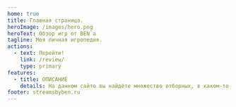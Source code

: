 ```yaml
---
home: true
title: Главная страница.
heroImage: /images/hero.png
heroText: Обзор игр от BEN`a
tagline: Моя личная игропедия.
actions:
  - text: Перейти!
    link: /review/
    type: primary
features:
  - title: ОПИСАНИЕ
    details: На данном сайте вы найдёте множество отборных, в каком-то роде уникальных, интересных и не совсем, а также качественных игр и не очень, которые BEN проходил или дропал когда-либо. Напомню о том, что: сайт основан на субъективном, личном взгляде стримера на видеоигры и игровую индустрию в целом. Уникального или гениального человека я из себя здесь не корчу. Каждый решает сам, во что ему играть, а что игнорировать и обходить стороной.  Отмечу, что данные обзоры на игры никоим образом не проплачены и не предвзяты. Все оценки, мнения и прочие моменты основаны исключительно на личном опыте полного прохождения. Приятного пользования и надеюсь, что на данном сайте ты найдёшь для себя по-настоящему интересный и качественный контент! :wink:
footer: streamsbyben.ru 
---
```

